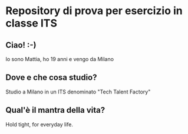 # Repository di prova per esercizio in classe ITS
## Ciao! :-)
Io sono Mattia, ho 19 anni e vengo da Milano

## Dove e che cosa studio?
Studio a Milano in un ITS denominato "Tech Talent Factory"

## Qual'è il mantra della vita?
Hold tight, for everyday life.
